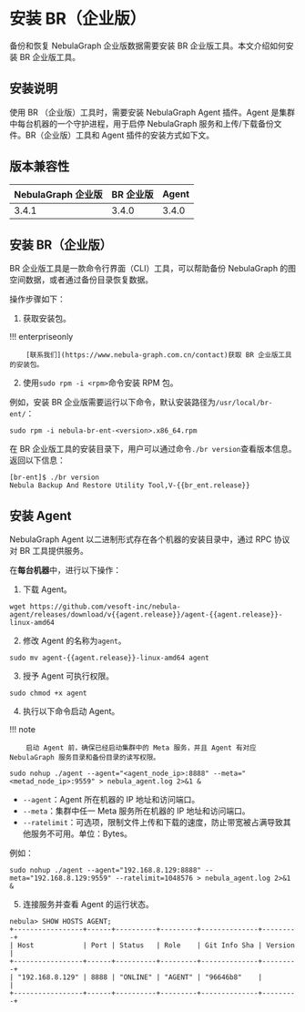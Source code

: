 # 安装 BR（企业版）

备份和恢复 NebulaGraph 企业版数据需要安装 BR 企业版工具。本文介绍如何安装 BR 企业版工具。

## 安装说明

使用 BR （企业版）工具时，需要安装 NebulaGraph Agent 插件。Agent 是集群中每台机器的一个守护进程，用于启停 NebulaGraph 服务和上传/下载备份文件。BR（企业版）工具和 Agent 插件的安装方式如下文。

## 版本兼容性

|NebulaGraph 企业版|BR 企业版|Agent |
|:---|:---|:---|
|3.4.1|3.4.0|3.4.0|

## 安装 BR（企业版）

BR 企业版工具是一款命令行界面（CLI）工具，可以帮助备份 NebulaGraph 的图空间数据，或者通过备份目录恢复数据。

操作步骤如下：

1. 获取安装包。
   
  !!! enterpriseonly

        [联系我们](https://www.nebula-graph.com.cn/contact)获取 BR 企业版工具的安装包。


2. 使用`sudo rpm -i <rpm>`命令安装 RPM 包。
  <!-- 发版前需确认操作步骤及包名 -->
  例如，安装 BR 企业版需要运行以下命令，默认安装路径为`/usr/local/br-ent/`：

  `sudo rpm -i nebula-br-ent-<version>.x86_64.rpm`

在 BR 企业版工具的安装目录下，用户可以通过命令`./br version`查看版本信息。返回以下信息：

```
[br-ent]$ ./br version
Nebula Backup And Restore Utility Tool,V-{{br_ent.release}}
```

## 安装 Agent 

NebulaGraph Agent 以二进制形式存在各个机器的安装目录中，通过 RPC 协议对 BR 工具提供服务。

在**每台机器**中，进行以下操作：

1. 下载 Agent。

  ```
  wget https://github.com/vesoft-inc/nebula-agent/releases/download/v{{agent.release}}/agent-{{agent.release}}-linux-amd64
  ```

2. 修改 Agent 的名称为`agent`。

  ```
  sudo mv agent-{{agent.release}}-linux-amd64 agent
  ```

3. 授予 Agent 可执行权限。
  
  ```
  sudo chmod +x agent
  ```

4. 执行以下命令启动 Agent。
  
  !!! note

        启动 Agent 前，确保已经启动集群中的 Meta 服务，并且 Agent 有对应 NebulaGraph 服务目录和备份目录的读写权限。

  ```
  sudo nohup ./agent --agent="<agent_node_ip>:8888" --meta="<metad_node_ip>:9559" > nebula_agent.log 2>&1 &
  ```

  - `--agent`：Agent 所在机器的 IP 地址和访问端口。
  - `--meta`：集群中任一 Meta 服务所在机器的 IP 地址和访问端口。
  - `--ratelimit`：可选项，限制文件上传和下载的速度，防止带宽被占满导致其他服务不可用。单位：Bytes。

  例如：

  ```
  sudo nohup ./agent --agent="192.168.8.129:8888" --meta="192.168.8.129:9559" --ratelimit=1048576 > nebula_agent.log 2>&1 &
  ```

5. 连接服务并查看 Agent 的运行状态。
  
  ```
  nebula> SHOW HOSTS AGENT;
  +-----------------+------+----------+---------+--------------+---------+
  | Host            | Port | Status   | Role    | Git Info Sha | Version |
  +-----------------+------+----------+---------+--------------+---------+
  | "192.168.8.129" | 8888 | "ONLINE" | "AGENT" | "96646b8"    |         |
  +-----------------+------+----------+---------+--------------+---------+  
  ```
